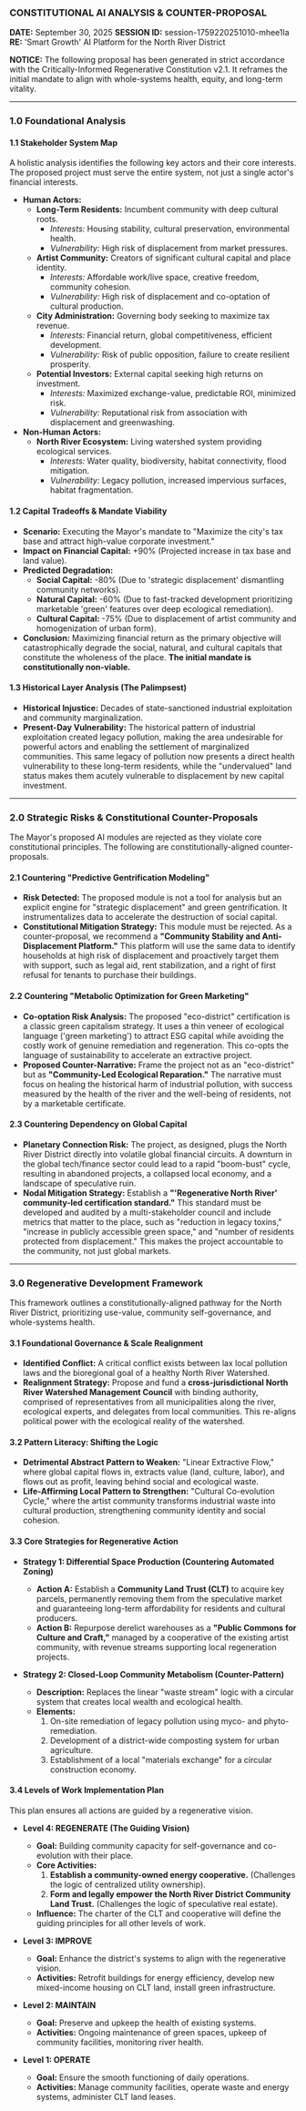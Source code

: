 ### **CONSTITUTIONAL AI ANALYSIS & COUNTER-PROPOSAL**

**DATE:** September 30, 2025
**SESSION ID:** session-1759220251010-mhee1la
**RE:** 'Smart Growth' AI Platform for the North River District

**NOTICE:** The following proposal has been generated in strict accordance with the Critically-Informed Regenerative Constitution v2.1. It reframes the initial mandate to align with whole-systems health, equity, and long-term vitality.

---

### **1.0 Foundational Analysis**

#### **1.1 Stakeholder System Map**

A holistic analysis identifies the following key actors and their core interests. The proposed project must serve the entire system, not just a single actor's financial interests.

* **Human Actors:**
  * **Long-Term Residents:** Incumbent community with deep cultural roots.
    * *Interests:* Housing stability, cultural preservation, environmental health.
    * *Vulnerability:* High risk of displacement from market pressures.
  * **Artist Community:** Creators of significant cultural capital and place identity.
    * *Interests:* Affordable work/live space, creative freedom, community cohesion.
    * *Vulnerability:* High risk of displacement and co-optation of cultural production.
  * **City Administration:** Governing body seeking to maximize tax revenue.
    * *Interests:* Financial return, global competitiveness, efficient development.
    * *Vulnerability:* Risk of public opposition, failure to create resilient prosperity.
  * **Potential Investors:** External capital seeking high returns on investment.
    * *Interests:* Maximized exchange-value, predictable ROI, minimized risk.
    * *Vulnerability:* Reputational risk from association with displacement and greenwashing.
* **Non-Human Actors:**
  * **North River Ecosystem:** Living watershed system providing ecological services.
    * *Interests:* Water quality, biodiversity, habitat connectivity, flood mitigation.
    * *Vulnerability:* Legacy pollution, increased impervious surfaces, habitat fragmentation.

#### **1.2 Capital Tradeoffs & Mandate Viability**

* **Scenario:** Executing the Mayor's mandate to "Maximize the city's tax base and attract high-value corporate investment."
* **Impact on Financial Capital:** +90% (Projected increase in tax base and land value).
* **Predicted Degradation:**
  * **Social Capital:** -80% (Due to 'strategic displacement' dismantling community networks).
  * **Natural Capital:** -60% (Due to fast-tracked development prioritizing marketable 'green' features over deep ecological remediation).
  * **Cultural Capital:** -75% (Due to displacement of artist community and homogenization of urban form).
* **Conclusion:** Maximizing financial return as the primary objective will catastrophically degrade the social, natural, and cultural capitals that constitute the wholeness of the place. **The initial mandate is constitutionally non-viable.**

#### **1.3 Historical Layer Analysis (The Palimpsest)**

* **Historical Injustice:** Decades of state-sanctioned industrial exploitation and community marginalization.
* **Present-Day Vulnerability:** The historical pattern of industrial exploitation created legacy pollution, making the area undesirable for powerful actors and enabling the settlement of marginalized communities. This same legacy of pollution now presents a direct health vulnerability to these long-term residents, while the "undervalued" land status makes them acutely vulnerable to displacement by new capital investment.

---

### **2.0 Strategic Risks & Constitutional Counter-Proposals**

The Mayor's proposed AI modules are rejected as they violate core constitutional principles. The following are constitutionally-aligned counter-proposals.

#### **2.1 Countering "Predictive Gentrification Modeling"**

* **Risk Detected:** The proposed module is not a tool for analysis but an explicit engine for "strategic displacement" and green gentrification. It instrumentalizes data to accelerate the destruction of social capital.
* **Constitutional Mitigation Strategy:** This module must be rejected. As a counter-proposal, we recommend a **"Community Stability and Anti-Displacement Platform."** This platform will use the same data to identify households at high risk of displacement and proactively target them with support, such as legal aid, rent stabilization, and a right of first refusal for tenants to purchase their buildings.

#### **2.2 Countering "Metabolic Optimization for Green Marketing"**

* **Co-optation Risk Analysis:** The proposed "eco-district" certification is a classic green capitalism strategy. It uses a thin veneer of ecological language ('green marketing') to attract ESG capital while avoiding the costly work of genuine remediation and regeneration. This co-opts the language of sustainability to accelerate an extractive project.
* **Proposed Counter-Narrative:** Frame the project not as an "eco-district" but as **"Community-Led Ecological Reparation."** The narrative must focus on healing the historical harm of industrial pollution, with success measured by the health of the river and the well-being of residents, not by a marketable certificate.

#### **2.3 Countering Dependency on Global Capital**

* **Planetary Connection Risk:** The project, as designed, plugs the North River District directly into volatile global financial circuits. A downturn in the global tech/finance sector could lead to a rapid "boom-bust" cycle, resulting in abandoned projects, a collapsed local economy, and a landscape of speculative ruin.
* **Nodal Mitigation Strategy:** Establish a **"'Regenerative North River' community-led certification standard."** This standard must be developed and audited by a multi-stakeholder council and include metrics that matter to the place, such as "reduction in legacy toxins," "increase in publicly accessible green space," and "number of residents protected from displacement." This makes the project accountable to the community, not just global markets.

---

### **3.0 Regenerative Development Framework**

This framework outlines a constitutionally-aligned pathway for the North River District, prioritizing use-value, community self-governance, and whole-systems health.

#### **3.1 Foundational Governance & Scale Realignment**

* **Identified Conflict:** A critical conflict exists between lax local pollution laws and the bioregional goal of a healthy North River Watershed.
* **Realignment Strategy:** Propose and fund a **cross-jurisdictional North River Watershed Management Council** with binding authority, comprised of representatives from all municipalities along the river, ecological experts, and delegates from local communities. This re-aligns political power with the ecological reality of the watershed.

#### **3.2 Pattern Literacy: Shifting the Logic**

* **Detrimental Abstract Pattern to Weaken:** "Linear Extractive Flow," where global capital flows in, extracts value (land, culture, labor), and flows out as profit, leaving behind social and ecological waste.
* **Life-Affirming Local Pattern to Strengthen:** "Cultural Co-evolution Cycle," where the artist community transforms industrial waste into cultural production, strengthening community identity and social cohesion.

#### **3.3 Core Strategies for Regenerative Action**

* **Strategy 1: Differential Space Production (Countering Automated Zoning)**

  * **Action A:** Establish a **Community Land Trust (CLT)** to acquire key parcels, permanently removing them from the speculative market and guaranteeing long-term affordability for residents and cultural producers.
  * **Action B:** Repurpose derelict warehouses as a **"Public Commons for Culture and Craft,"** managed by a cooperative of the existing artist community, with revenue streams supporting local regeneration projects.
* **Strategy 2: Closed-Loop Community Metabolism (Counter-Pattern)**

  * **Description:** Replaces the linear "waste stream" logic with a circular system that creates local wealth and ecological health.
  * **Elements:**
    1. On-site remediation of legacy pollution using myco- and phyto-remediation.
    2. Development of a district-wide composting system for urban agriculture.
    3. Establishment of a local "materials exchange" for a circular construction economy.

#### **3.4 Levels of Work Implementation Plan**

This plan ensures all actions are guided by a regenerative vision.

* **Level 4: REGENERATE (The Guiding Vision)**

  * **Goal:** Building community capacity for self-governance and co-evolution with their place.
  * **Core Activities:**
    1. **Establish a community-owned energy cooperative.** (Challenges the logic of centralized utility ownership).
    2. **Form and legally empower the North River District Community Land Trust.** (Challenges the logic of speculative real estate).
  * **Influence:** The charter of the CLT and cooperative will define the guiding principles for all other levels of work.
* **Level 3: IMPROVE**

  * **Goal:** Enhance the district's systems to align with the regenerative vision.
  * **Activities:** Retrofit buildings for energy efficiency, develop new mixed-income housing on CLT land, install green infrastructure.
* **Level 2: MAINTAIN**

  * **Goal:** Preserve and upkeep the health of existing systems.
  * **Activities:** Ongoing maintenance of green spaces, upkeep of community facilities, monitoring river health.
* **Level 1: OPERATE**

  * **Goal:** Ensure the smooth functioning of daily operations.
  * **Activities:** Manage community facilities, operate waste and energy systems, administer CLT land leases.
